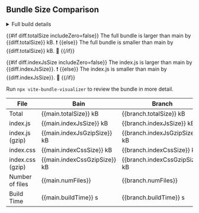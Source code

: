 ## Bundle Size Comparison

<table>
  <thead>
    <tr>
      <th>File</th>
      <th>Bain</th>
      <th>Branch</th>
      <th>Diff</th>
    </tr>
  </thead>
<tbody>
  <tr style="{{#if diff.totalSize includeZero=false}}{{badStyle}}{{else if diff.totalSize includeZero=true}}{{else}}{{goodStyle}}{{/if}}">
    <td>Total</td>
    <td>{{main.totalSize}} kB</td>
    <td>{{branch.totalSize}} kB</td>
    <td>{{diff.totalSize}} kB</td>
  </tr>
  <tr style="{{#if diff.indexJsSize includeZero=false}}{{badStyle}}{{else if diff.indexJsSize includeZero=true}}{{else}}{{goodStyle}}{{/if}}">
    <td>index.js</td>
    <td>{{main.indexJsSize}} kB</td>
    <td>{{branch.indexJsSize}} kB</td>
    <td>{{diff.indexJsSize}} kB</td>
  </tr>
  <tr style="{{#if diff.indexJsGzipSize includeZero=false}}{{badStyle}}{{else if diff.indexJsGzipSize includeZero=true}}{{else}}{{goodStyle}}{{/if}}">
    <td>index.js (gzip)</td>
    <td>{{main.indexJsGzipSize}} kB</td>
    <td>{{branch.indexJsGzipSize}} kB</td>
    <td>{{diff.indexJsGzipSize}} kB</td>
  </tr>
  <tr style="{{#if diff.indexJsGzipSize includeZero=false}}{{badStyle}}{{else if diff.indexJsGzipSize includeZero=true}}{{else}}{{goodStyle}}{{/if}}">
    <td>index.css</td>
    <td>{{main.indexCssSize}} kB</td>
    <td>{{branch.indexCssSize}} kB</td>
    <td>{{diff.indexCssSize}} kB</td>
  </tr>
  <tr style="{{#if diff.indexJsGzipSize includeZero=false}}{{badStyle}}{{else if diff.indexJsGzipSize includeZero=true}}{{else}}{{goodStyle}}{{/if}}">
    <td>index.css (gzip)</td>
    <td>{{main.indexCssGzipSize}} kB</td>
    <td>{{branch.indexCssGzipSize}} kB</td>
    <td>{{diff.indexCssGzipSize}} kB</td>
  </tr>
  <tr style="{{#if diff.indexJsGzipSize includeZero=false}}{{badStyle}}{{else if diff.indexJsGzipSize includeZero=true}}{{else}}{{goodStyle}}{{/if}}">
    <td>Number of files</td>
    <td>{{main.numFiles}}</td>
    <td>{{branch.numFiles}}</td>
    <td>{{diff.numFiles}}</td>
  </tr>
  <tr style="{{#if diff.indexJsGzipSize includeZero=false}}{{badStyle}}{{else if diff.indexJsGzipSize includeZero=true}}{{else}}{{goodStyle}}{{/if}}">
    <td>Build Time</td>
    <td>{{main.buildTime}} s</td>
    <td>{{branch.buildTime}} s</td>
    <td>{{diff.buildTime}} s</td>
  </tr>
</tbody>

<details><summary>Full build details</summary>

  ```
  {{branch.buildDetails}}
  ```
</details>

{{#if diff.totalSize includeZero=false}}
The full bundle is larger than main by {{diff.totalSize}} kB. :exclamation:
{{else}}
The full bundle is smaller than main by {{diff.totalSize}} kB. :tada:
{{/if}}

{{#if diff.indexJsSize includeZero=false}}
The index.js is larger than main by {{diff.indexJsSize}}. :exclamation:
{{else}}
The index.js is smaller than main by {{diff.indexJsSize}}. :tada:
{{/if}}

Run `npx vite-bundle-visualizer` to review the bundle in more detail.
